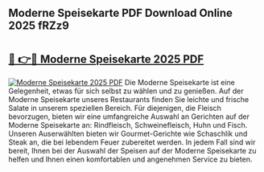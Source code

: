 ## Moderne Speisekarte PDF Download Online 2025 fRZz9

# <h2><a href="http://gcdhz5.nevu.top/?p=Moderne+Speisekarte">🔗 👉🔴 Moderne Speisekarte 2025 PDF</a></h2>

[![Moderne Speisekarte 2025 PDF](https://i.imgur.com/dBaPXMq.png)](http://gcdhz5.nevu.top/?p=Moderne+Speisekarte)
Die Moderne Speisekarte ist eine Gelegenheit, etwas für sich selbst zu wählen und zu genießen. Auf der Moderne Speisekarte unseres Restaurants finden Sie leichte und frische Salate in unserem speziellen Bereich. Für diejenigen, die Fleisch bevorzugen, bieten wir eine umfangreiche Auswahl an Gerichten auf der Moderne Speisekarte an: Rindfleisch, Schweinefleisch, Huhn und Fisch. Unseren Auserwählten bieten wir Gourmet-Gerichte wie Schaschlik und Steak an, die bei lebendem Feuer zubereitet werden. In jedem Fall sind wir bereit, Ihnen bei der Auswahl der Speisen auf der Moderne Speisekarte zu helfen und Ihnen einen komfortablen und angenehmen Service zu bieten.
